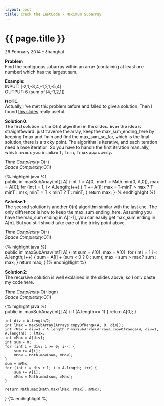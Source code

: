 ```yaml
---
layout: post
title: Crack the LeetCode - Maximum Subarray
---
```


{{ page.title }}
================

<p class="meta">25 February 2014 - Shanghai </p>

**Problem**:  
Find the contiguous subarray within an array (containing at least one number) which has the largest sum.

**Example**:    
INPUT: [-2,1,-3,4,-1,2,1,-5,4]  
OUTPUT: 6 (sum of [4,-1,2,1]) 

**NOTE**:  
Actually, I've met this problem before and failed to give a solution. Then I found [this slides](http://www.cse.ust.hk/faculty/golin/COMP271Sp03/Notes/L02.pdf) really useful. 

**Solution 0**:  
The first solution is the O(n) algorithm in the slides. Even the idea is straightfoward: just traverse the array, keep the max_sum_ending_here by keeping Tmax and Tmin and find the max_sum_so_far, which is the final solution, there is a tricky point. The algorithm is iterative, and each iteration need a base iteration. So you have to handle the first iteration manually, which means you initialize T, Tmin, Tmax approperly.

*Time Complexity*:O(n)  
*Space Complexity*:O(1)  

{% highlight java %}  
public int maxSubArray(int[] A) {
    int T = A[0], minT = Math.min(0, A[0]), max = A[0];
    for (int i = 1; i < A.length; i++) {
        T += A[i];
        max = T-minT > max ? T-minT : max;
        minT = T < minT ? T : minT;
    }
    return max;
}
{% endhighlight %}

**Solution 1**:  
The second solution is another O(n) algorithm similar with the last one. The only difference is how to keep the max_sum_ending_here. Assuming you have the max_sum ending in A[n-1], you can easily get max_sum ending in A[n]. But you still should take care of the tricky point above.  

*Time Complexity*:O(n)  
*Space Complexity*:O(1)  

{% highlight java %}  
public int maxSubArray(int[] A) {
    int sum = A[0], max = A[0];
    for (int i = 1;i < A.length; i++) {
        sum = A[i] + (sum < 0 ? 0 : sum);
        max = sum > max ? sum : max;
    }
    return max;
}
{% endhighlight %}

**Solution 2**:  
The recursive solution is well explained in the slides above, so I only paste my code here.

*Time Complexity*:O(nlogn)  
*Space Complexity*:O(1)  

{% highlight java %}  
public int maxSubArray(int[] A) {
    if (A.length == 1) {
        return A[0];
    }

    int div = A.length/2;
    int lMax = maxSubArray(Arrays.copyOfRange(A, 0, div));
    int rMax = div+1 < A.length ? maxSubArray(Arrays.copyOfRange(A, div+1, A.length)) : lMax;
    int mMax = A[div];
    int sum = 0;
    for (int i = div; i >= 0; i--) {
        sum += A[i];
        mMax = Math.max(sum, mMax);
    }
    sum = mMax;
    for (int i = div + 1; i < A.length; i++) {
        sum += A[i];
        mMax = Math.max(sum, mMax);
    }

    return Math.max(Math.max(lMax, rMax), mMax);
}
{% endhighlight %}
